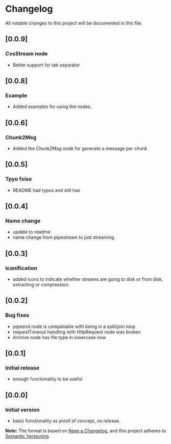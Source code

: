 # Changelog
All notable changes to this project will be documented in this file.

## [0.0.9]
### CvsStream node

- Better support for tab separator

## [0.0.8]
### Example

- Added examples for using the nodes.

## [0.0.6]
### Chunk2Msg

- Added the Chunk2Msg node for generate a message per chunk


## [0.0.5]
### Tpyo fxise

- README had typos and still has

## [0.0.4]
### Name change

- update to readme
- name change from pipestream to just streaming.

## [0.0.3]
### Iconification

- added icons to indicate whether streams are going to disk or from disk, extracting or compression.

## [0.0.2]
### Bug fixes

- pipeend node is compatiable with being in a split/join loop
- requestTimeout handling with HttpRequest node was broken
- Archive node has file type in lowercase now

## [0.0.1]
### Initial release

- enough functionality to be useful

## [0.0.0]
### Initial version

- basic functionality as proof of concept, no release.

**Note:** The format is based on [Keep a Changelog](https://keepachangelog.com/en/1.0.0/), and this project adheres to [Semantic Versioning](https://semver.org/spec/v2.0.0.html).
